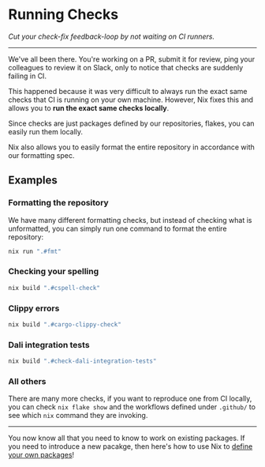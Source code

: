# Running Checks
_Cut your check-fix feedback-loop by not waiting on CI runners._

---

We've all been there. You're working on a PR, submit it for review, ping your colleagues to review it on Slack, only to notice that checks are suddenly failing in CI.

This happened because it was very difficult to always run the exact same checks that CI is running on your own machine. However, Nix fixes this and allows you to **run the exact same checks locally**.

Since checks are just packages defined by our repositories, flakes, you can easily run them locally.

Nix also allows you to easily format the entire repository in accordance with our formatting spec.

## Examples

### Formatting the repository

We have many different formatting checks, but instead of checking what is unformatted, you can simply run one command to format the entire repository:

```bash
nix run ".#fmt"
```

### Checking your spelling

```bash
nix build ".#cspell-check"
```

### Clippy errors

```bash
nix build ".#cargo-clippy-check"
```

### Dali integration tests

```bash
nix build ".#check-dali-integration-tests"
```

### All others

There are many more checks, if you want to reproduce one from CI locally, you can check `nix flake show` and the workflows defined under `.github/` to see which `nix` command they are invoking.

---

You now know all that you need to know to work on existing packages. If you need to introduce a new pacakge, then here's how to use Nix to [define your own packages](./defining-your-own-packages.html)!




